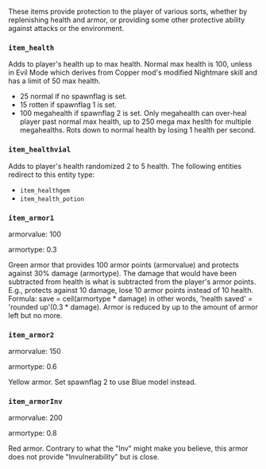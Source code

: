 These items provide protection to the player of various sorts, whether by replenishing health and armor, or providing some other protective ability against attacks or the environment.

### `item_health`
Adds to player's health up to max health.  Normal max health is 100, unless in Evil Mode which derives from Copper mod's modified Nightmare skill and has a limit of 50 max health.
* 25 normal if no spawnflag is set.
* 15 rotten if spawnflag 1 is set.
* 100 megahealth if spawnflag 2 is set.  Only megahealth can over-heal player past normal max health, up to 250 mega max heslth for multiple megahealths.  Rots down to normal health by losing 1 health per second.


### `item_healthvial`
Adds to player's health randomized 2 to 5 health.
The following entities redirect to this entity type:
* `item_healthgem`
* `item_health_potion`


### `item_armor1`
armorvalue: 100

armortype: 0.3

Green armor that provides 100 armor points (armorvalue) and protects against 30% damage (armortype).  The damage that would have been subtracted from health is what is subtracted from the player's armor points.  E.g., protects against 10 damage, lose 10 armor points instead of 10 health.  Formula: save = ceil(armortype * damage) in other words, 'health saved' = 'rounded up'(0.3 * damage).  Armor is reduced by up to the amount of armor left but no more.


### `item_armor2`
armorvalue: 150

armortype: 0.6

Yellow armor.  Set spawnflag 2 to use Blue model instead.


### `item_armorInv`
armorvalue: 200

armortype: 0.8

Red armor.  Contrary to what the "Inv" might make you believe, this armor does not provide "Invulnerability" but is close.

